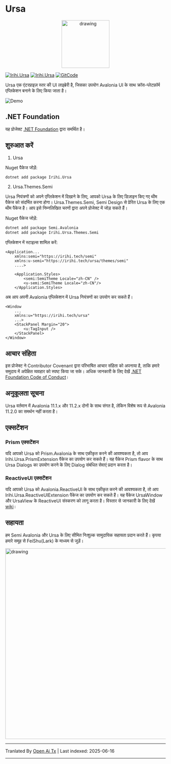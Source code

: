 # Ursa

<p align="center">
    <img src="https://raw.githubusercontent.com/irihitech/Ursa.Avalonia/main/assets/Ursa.svg" alt="drawing" width="150" />
</p>

[![Irihi.Ursa](https://img.shields.io/nuget/v/Irihi.Ursa.svg?color=red&style=flat-square)](https://www.nuget.org/packages/Irihi.Ursa/)
[![Irihi.Ursa](https://img.shields.io/nuget/dt/Irihi.Ursa.svg?style=flat-square)](https://www.nuget.org/packages/Irihi.Ursa/)
[![GitCode](https://gitcode.com/IRIHI_Technology/Ursa.Avalonia/star/badge.svg)](https://gitcode.com/IRIHI_Technology/Ursa.Avalonia)

Ursa एक एंटरप्राइज़ स्तर की UI लाइब्रेरी है, जिसका उपयोग Avalonia UI के साथ क्रॉस-प्लेटफ़ॉर्म एप्लिकेशन बनाने के लिए किया जाता है।

![Demo](https://raw.githubusercontent.com/irihitech/Ursa.Avalonia/main/assets/dark-demo.jpg)

## .NET Foundation

यह प्रोजेक्ट [.NET Foundation](https://dotnetfoundation.org) द्वारा समर्थित है।

## शुरुआत करें

1. Ursa

Nuget पैकेज जोड़ें:
```bash
dotnet add package Irihi.Ursa
```

2. Ursa.Themes.Semi

Ursa नियंत्रणों को अपने एप्लिकेशन में दिखाने के लिए, आपको Ursa के लिए डिज़ाइन किए गए थीम पैकेज को संदर्भित करना होगा।
Ursa.Themes.Semi, Semi Design से प्रेरित Ursa के लिए एक थीम पैकेज है। आप इसे निम्नलिखित चरणों द्वारा अपने प्रोजेक्ट में जोड़ सकते हैं।

Nuget पैकेज जोड़ें:
```bash
dotnet add package Semi.Avalonia
dotnet add package Irihi.Ursa.Themes.Semi
```

एप्लिकेशन में स्टाइल्स शामिल करें:
```xaml
<Application...
    xmlns:semi="https://irihi.tech/semi"
    xmlns:u-semi="https://irihi.tech/ursa/themes/semi"
    ....>

    <Application.Styles>
        <semi:SemiTheme Locale="zh-CN" />
        <u-semi:SemiTheme Locale="zh-CN"/>
    </Application.Styles>
```

अब आप अपनी Avalonia एप्लिकेशन में Ursa नियंत्रणों का उपयोग कर सकते हैं।
```xaml
<Window
    ...
    xmlns:u="https://irihi.tech/ursa"
    ...>
    <StackPanel Margin="20">
        <u:TagInput />
    </StackPanel>
</Window>
```

## आचार संहिता

इस प्रोजेक्ट ने Contributor Covenant द्वारा परिभाषित आचार संहिता को अपनाया है, ताकि हमारे समुदाय में अपेक्षित व्यवहार को स्पष्ट किया जा सके।
अधिक जानकारी के लिए देखें [.NET Foundation Code of Conduct](https://dotnetfoundation.org/code-of-conduct)।

## अनुकूलता सूचना
Ursa वर्तमान में Avalonia 11.1.x और 11.2.x दोनों के साथ संगत है, लेकिन विशेष रूप से Avalonia 11.2.0 का समर्थन नहीं करता है।

## एक्सटेंशन

### Prism एक्सटेंशन
यदि आपको Ursa को Prism.Avalonia के साथ एकीकृत करने की आवश्यकता है, तो आप Irihi.Ursa.PrismExtension पैकेज का उपयोग कर सकते हैं। यह पैकेज Prism flavor के साथ Ursa Dialogs का उपयोग करने के लिए Dialog संबंधित सेवाएं प्रदान करता है।

### ReactiveUI एक्सटेंशन
यदि आपको Ursa को Avalonia.ReactiveUI के साथ एकीकृत करने की आवश्यकता है, तो आप Irihi.Ursa.ReactiveUIExtension पैकेज का उपयोग कर सकते हैं। यह पैकेज UrsaWindow और UrsaView के ReactiveUI संस्करण को लागू करता है। विस्तार से जानकारी के लिए देखें [wiki](https://github.com/irihitech/Ursa.Avalonia/wiki/Ursa-ReactiveUI-extension)।

## सहायता

हम Semi Avalonia और Ursa के लिए सीमित निःशुल्क सामुदायिक सहायता प्रदान करते हैं। कृपया हमारे समूह से FeiShu(Lark) के माध्यम से जुड़ें।

<p>
    <img src="https://raw.githubusercontent.com/irihitech/Ursa.Avalonia/main/assets/community-support.png" alt="drawing" width="600" />
</p>

---

Tranlated By [Open Ai Tx](https://github.com/OpenAiTx/OpenAiTx) | Last indexed: 2025-06-16

---